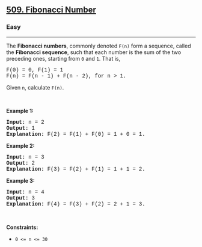 <h2><a href="https://leetcode.com/problems/fibonacci-number/">509. Fibonacci Number</a></h2><h3>Easy</h3><hr><div><p>The <b>Fibonacci numbers</b>, commonly denoted <code style="font-family: monospace, Bangla193, sans-serif;">F(n)</code> form a sequence, called the <b>Fibonacci sequence</b>, such that each number is the sum of the two preceding ones, starting from <code style="font-family: monospace, Bangla193, sans-serif;">0</code> and <code style="font-family: monospace, Bangla193, sans-serif;">1</code>. That is,</p>

<pre style="font-family: SFMono-Regular, Consolas, &quot;Liberation Mono&quot;, Menlo, Courier, monospace, Bangla193, sans-serif;">F(0) = 0, F(1) = 1
F(n) = F(n - 1) + F(n - 2), for n &gt; 1.
</pre>

<p>Given <code style="font-family: monospace, Bangla193, sans-serif;">n</code>, calculate <code style="font-family: monospace, Bangla193, sans-serif;">F(n)</code>.</p>

<p>&nbsp;</p>
<p><strong class="example">Example 1:</strong></p>

<pre style="font-family: SFMono-Regular, Consolas, &quot;Liberation Mono&quot;, Menlo, Courier, monospace, Bangla193, sans-serif;"><strong>Input:</strong> n = 2
<strong>Output:</strong> 1
<strong>Explanation:</strong> F(2) = F(1) + F(0) = 1 + 0 = 1.
</pre>

<p><strong class="example">Example 2:</strong></p>

<pre style="font-family: SFMono-Regular, Consolas, &quot;Liberation Mono&quot;, Menlo, Courier, monospace, Bangla193, sans-serif;"><strong>Input:</strong> n = 3
<strong>Output:</strong> 2
<strong>Explanation:</strong> F(3) = F(2) + F(1) = 1 + 1 = 2.
</pre>

<p><strong class="example">Example 3:</strong></p>

<pre style="font-family: SFMono-Regular, Consolas, &quot;Liberation Mono&quot;, Menlo, Courier, monospace, Bangla193, sans-serif;"><strong>Input:</strong> n = 4
<strong>Output:</strong> 3
<strong>Explanation:</strong> F(4) = F(3) + F(2) = 2 + 1 = 3.
</pre>

<p>&nbsp;</p>
<p><strong>Constraints:</strong></p>

<ul>
	<li><code style="font-family: monospace, Bangla193, sans-serif;">0 &lt;= n &lt;= 30</code></li>
</ul>
</div>